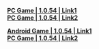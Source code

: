 **[PC Game | 1.0.54 | Link1](https://autopatchcn.bhsr.com/client/beta/20230512143408_Y6OQv3W4OgMfnkqS/StarRail_1.0.54.zip)**   
**[PC Game | 1.0.54 | Link2](https://bhrpg-prod.oss-accelerate.aliyuncs.com/client/beta/20230512143408_Y6OQv3W4OgMfnkqS/StarRail_1.0.54.zip)**

**[Android Game | 1.0.54 | Link1](https://autopatchcn.bhsr.com/client/beta/20230512143408_Y6OQv3W4OgMfnkqS/StarRail_1.0.54.apk)**   
**[PC Game | 1.0.54 | Link2](https://bhrpg-prod.oss-accelerate.aliyuncs.com/client/beta/20230512143408_Y6OQv3W4OgMfnkqS/StarRail_1.0.54.zip)**